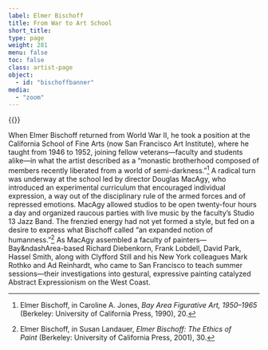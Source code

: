 ```yaml
---
label: Elmer Bischoff
title: From War to Art School
short_title:
type: page
weight: 281
menu: false
toc: false
class: artist-page
object:
  - id: "bischoffbanner"
media:
  - "zoom"
---
```

{{<q-figure id="bischoffbanner">}}

When Elmer Bischoff returned from World War II, he took a position at the California School of Fine Arts (now San Francisco Art Institute), where he taught from 1946 to 1952, joining fellow veterans—faculty and students alike—in what the artist described as a “monastic brotherhood composed of members recently liberated from a world of semi-darkness.”[^1] A radical turn was underway at the school led by director Douglas MacAgy, who introduced an experimental curriculum that encouraged individual expression, a way out of the disciplinary rule of the armed forces and of repressed emotions. MacAgy allowed studios to be open twenty-four hours a day and organized raucous parties with live music by the faculty’s Studio 13 Jazz Band. The frenzied energy had not yet formed a style, but fed on a desire to express what Bischoff called “an expanded notion of humanness.”[^2] As MacAgy assembled a faculty of painters—Bay&ndashArea-based Richard Diebenkorn, Frank Lobdell, David Park, Hassel Smith, along with Clyfford Still and his New York colleagues Mark Rothko and Ad Reinhardt, who came to San Francisco to teach summer sessions—their investigations into gestural, expressive painting catalyzed Abstract Expressionism on the West Coast.

[^1]: Elmer Bischoff, in Caroline A. Jones, *Bay Area Figurative Art, 1950–1965* (Berkeley: University of California Press, 1990), 20.

[^2]: Elmer Bischoff, in Susan Landauer, *Elmer Bischoff: The Ethics of Paint* (Berkeley: University of California Press, 2001), 30.
